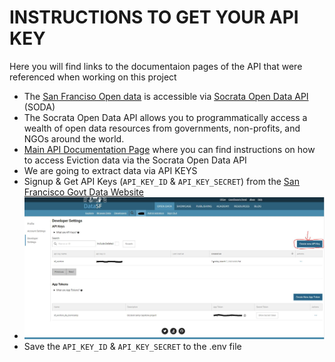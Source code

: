 # INSTRUCTIONS TO GET YOUR API KEY

Here you will find links to the documentaion pages of the API that were referenced when working on this project

* The [San Franciso Open data](https://datasf.org/opendata/) is accessible via [Socrata Open Data API](https://dev.socrata.com/) (SODA)
* The Socrata Open Data API allows you to programmatically access a wealth of open data resources from governments, non-profits, and NGOs around the world.
* [Main API Documentation Page](https://dev.socrata.com/foundry/data.sfgov.org/5cei-gny5) where you can find instructions on how to access Eviction data via the Socrata Open Data API
* We are going to extract data via API KEYS
* Signup & Get API Keys (`API_KEY_ID` & `API_KEY_SECRET`) from the [San Francisco Govt Data Website](https://data.sfgov.org/profile/edit/developer_settings)
* ![API_KEY Button](images/api/1.JPG)
* Save the `API_KEY_ID` & `API_KEY_SECRET` to the .env file